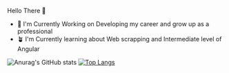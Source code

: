 
Hello There 👋

- 🔭  I'm Currently Working on Developing my career and grow up as a professional 
- 🪴  I'm Currently learning about Web scrapping and Intermediate level of Angular


![Anurag's GitHub stats](https://github-readme-stats.vercel.app/api?username=Eva02Daruma&show_icons=true&theme=dracula) [![Top Langs](https://github-readme-stats.vercel.app/api/top-langs/?username=Eva02Daruma)](https://github.com/anuraghazra/github-readme-stats)
